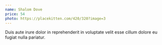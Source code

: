 ```yaml
---
name: Shalom Dove
price: 54
photo: https://placekitten.com/420/320?image=3
---
```


Duis aute irure dolor in reprehenderit in voluptate velit esse cillum dolore eu fugiat nulla pariatur.